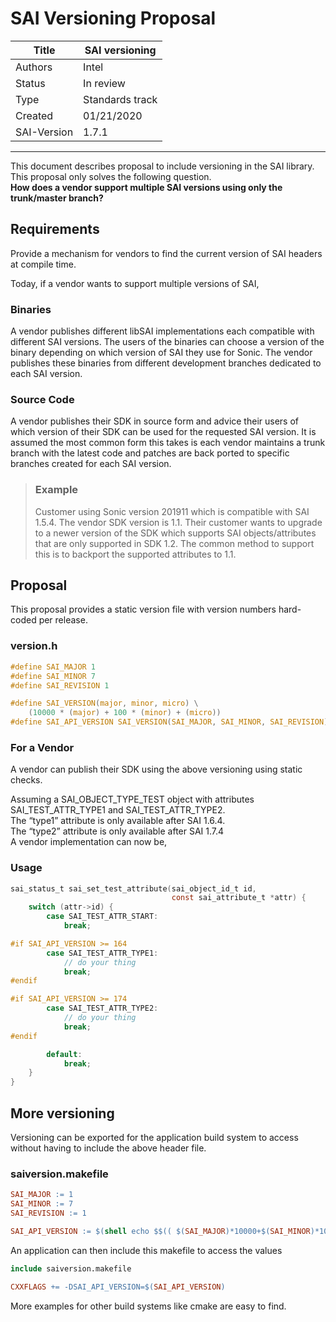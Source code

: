 SAI Versioning Proposal
=======================

Title    | SAI versioning
-------- | ---
Authors  | Intel
Status   | In review
Type     | Standards track
Created  | 01/21/2020
SAI-Version | 1.7.1

----------

This document describes proposal to include versioning in the SAI library. This proposal only solves the following question. <br>
**How does a vendor support multiple SAI versions using only the trunk/master branch?**

Requirements
------------
Provide a mechanism for vendors to find the current version of SAI headers at compile time.

Today, if a vendor wants to support multiple versions of SAI,

### Binaries
A vendor publishes different libSAI implementations each compatible with different SAI versions. The users of the binaries can choose a version of the binary depending on which version of SAI they use for Sonic. The vendor publishes these binaries from different development branches dedicated to each SAI version.

### Source Code
A vendor publishes their SDK in source form and advice their users of which version of their SDK can be used for the requested SAI version. It is assumed the most common form this takes is each vendor maintains a trunk branch with the latest code and patches are back ported to specific branches created for each SAI version.

> ### Example
> Customer using Sonic version 201911 which is compatible with SAI 1.5.4. The vendor SDK version is 1.1. Their customer wants to upgrade to a newer version of the SDK which supports SAI objects/attributes that are only supported in SDK 1.2. The common method to support this is to backport the supported attributes to 1.1.

Proposal
--------
This proposal provides a static version file with version numbers hard-coded per release.

### version.h
```c
#define SAI_MAJOR 1
#define SAI_MINOR 7
#define SAI_REVISION 1

#define SAI_VERSION(major, minor, micro) \
    (10000 * (major) + 100 * (minor) + (micro))
#define SAI_API_VERSION SAI_VERSION(SAI_MAJOR, SAI_MINOR, SAI_REVISION)
```

### For a Vendor
A vendor can publish their SDK using the above versioning using static checks.

Assuming a SAI_OBJECT_TYPE_TEST object with attributes SAI_TEST_ATTR_TYPE1 and SAI_TEST_ATTR_TYPE2. <br>
The “type1” attribute is only available after SAI 1.6.4. <br>
The “type2” attribute is only available after SAI 1.7.4 <br>
A vendor implementation can now be,

### Usage
```c
sai_status_t sai_set_test_attribute(sai_object_id_t id,
                                    const sai_attribute_t *attr) {
    switch (attr->id) {
        case SAI_TEST_ATTR_START:
            break;

#if SAI_API_VERSION >= 164
        case SAI_TEST_ATTR_TYPE1:
            // do your thing
            break;
#endif

#if SAI_API_VERSION >= 174
        case SAI_TEST_ATTR_TYPE2:
            // do your thing
            break;
#endif

        default:
            break;
    }
}
```

More versioning
---------------
Versioning can be exported for the application build system to access without having to include the above header file.
### saiversion.makefile
```makefile
SAI_MAJOR := 1
SAI_MINOR := 7
SAI_REVISION := 1

SAI_API_VERSION := $(shell echo $$(( $(SAI_MAJOR)*10000+$(SAI_MINOR)*10+$(SAI_REVISION) )))
```
An application can then include this makefile to access the values
```makefile
include saiversion.makefile

CXXFLAGS += -DSAI_API_VERSION=$(SAI_API_VERSION)
```
More examples for other build systems like cmake are easy to find.
